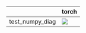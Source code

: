 |                 | torch                                                                                                                                                                              |
|:----------------|:-----------------------------------------------------------------------------------------------------------------------------------------------------------------------------------|
| test_numpy_diag | <a href="https://github.com/unifyai/ivy/actions/runs/3690265775/jobs/6247091329" rel="noopener noreferrer" target="_blank"><img src=https://img.shields.io/badge/-failure-red></a> |